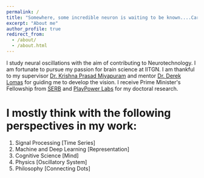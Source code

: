 ```yaml
---
permalink: /
title: "Somewhere, some incredible neuron is waiting to be known....Carl Sagan Neuron Version"
excerpt: "About me"
author_profile: true
redirect_from: 
  - /about/
  - /about.html
---
```


I study neural oscillations with the aim of contributing to Neurotechnology. I am fortunate to pursue my passion for brain science at IITGN. I am thankful to my supervisor [Dr. Krishna Prasad Miyapuram](https://iitgn.ac.in/faculty/cse/krishna) and mentor [Dr. Derek Lomas](https://www.tudelft.nl/io/over-io/personen/lomas-j-d) for guiding me to develop the vision. I receive Prime Minister's Fellowship from [SERB](http://www.serb.gov.in/home.php) and  [PlayPower Labs](https://www.playpowerlabs.com/) for my doctoral research.

I mostly think with the following perspectives in my work:
======
1. Signal Processing [Time Series]
1. Machine and Deep Learning [Representation] 
1. Cognitive Science [Mind] 
1. Physics [Oscillatory System]
1. Philosophy [Connecting Dots]


